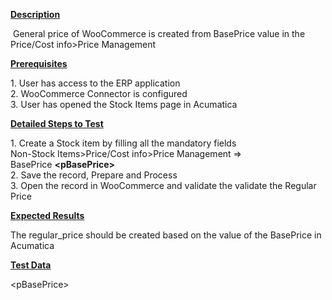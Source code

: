
<p><strong><u>Description</u></strong></p>
<p>&nbsp;General price of WooCommerce is created from BasePrice value in the Price/Cost info&gt;Price Management</p>
<p><strong><u>Prerequisites</u></strong></p>
<p>1. User has access to the ERP application<br /> 2. WooCommerce Connector is configured<br /> 3. User has opened the Stock Items page in Acumatica</p>
<p><strong><u>Detailed Steps to Test</u></strong></p>
<p>1. Create a Stock item by filling all the mandatory fields<br />Non-Stock Items&gt;Price/Cost info&gt;Price Management =&gt; BasePrice&nbsp;<strong>&lt;pBasePrice&gt;</strong><br />2. Save the record, Prepare and Process<br />3. Open the record in WooCommerce and validate the validate the Regular Price</p>
<p><strong><u>Expected Results</u></strong></p>
<p>The&nbsp;regular_price should be created based on the value of the BasePrice in Acumatica</p>
<p><strong><u>Test Data</u></strong></p>
<p>&lt;pBasePrice&gt;</p>
